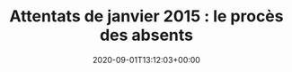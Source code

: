 ---
title: "Attentats de janvier 2015 : le procès des absents"
date: 2020-09-01T13:12:03+00:00
concerned:
  - margot-pugliese
press:
  title: L‘Obs
  url: https://www.nouvelobs.com/terrorisme/20200901.OBS32756/attentats-de-janvier-2015-le-proces-des-absents.html
---